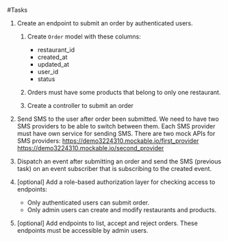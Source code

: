 #Tasks

1.  Create an endpoint to submit an order by authenticated users.

    1.  Create `Order` model with these columns:

        * restaurant_id
        * created_at
        * updated_at
        * user_id
        * status

    2.  Orders must have some products that belong to only one restaurant.

    3.  Create a controller to submit an order
        
2.  Send SMS to the user after order been submitted. We need to have two SMS providers to be able to switch between
    them. Each SMS provider must have own service for sending SMS. There are two mock APIs for SMS providers:
    https://demo3224310.mockable.io/first_provider
    https://demo3224310.mockable.io/second_provider

4.  Dispatch an event after submitting an order and send the SMS (previous task) on an event subscriber that is subscribing
    to the created event.

5.  [optional] Add a role-based authorization layer for checking access to endpoints:

    * Only authenticated users can submit order.
    * Only admin users can create and modify restaurants and products. 
    
6.  [optional] Add endpoints to list, accept and reject orders. These endpoints must be accessible by admin users.
